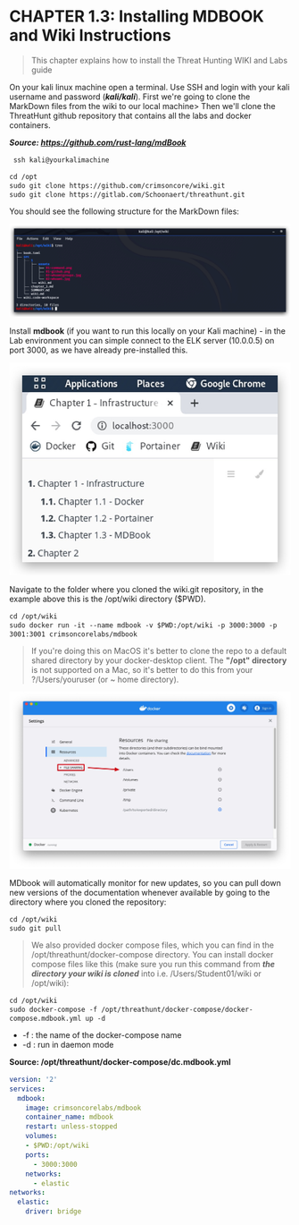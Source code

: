 CHAPTER 1.3: Installing MDBOOK and Wiki Instructions
====

>This chapter explains how to install the Threat Hunting WIKI and Labs guide

On your kali linux machine open a terminal. Use SSH and login with your kali username and password (***kali/kali***). First we're going to clone the MarkDown files from the wiki to our local machine> Then we'll clone the ThreatHunt github repository that contains all the labs and docker containers.

***Source: https://github.com/rust-lang/mdBook***

```code
 ssh kali@yourkalimachine
``` 

 ```code
 cd /opt
 sudo git clone https://github.com/crimsoncore/wiki.git
 sudo git clone https://gitlab.com/Schoonaert/threathunt.git
```
You should see the following structure for the MarkDown files:

![Screenshot command](./assets/01-gitclonewiki.jpg)

Install **mdbook** (if you want to run this locally on your Kali machine) - in the Lab environment you can simple connect to the ELK server (10.0.0.5) on port 3000, as we have already pre-installed this.

![Screenshot command](./assets/02-mdbook.jpg)

Navigate to the folder where you cloned the wiki.git repository, in the example above this is the /opt/wiki directory ($PWD).

```code
cd /opt/wiki
sudo docker run -it --name mdbook -v $PWD:/opt/wiki -p 3000:3000 -p 3001:3001 crimsoncorelabs/mdbook
```

> If you're doing this on MacOS it's better to clone the repo to a default shared directory by your docker-desktop client. The __"/opt" directory__ is not supported on a Mac, so it's better to do this from your ?/Users/youruser (or ~ home directory).

![Screenshot command](./assets/03-dockersharing.jpg)

MDbook will automatically monitor for new updates, so you can pull down new versions of the documentation whenever available by going to the directory where you cloned the repository:

```code
cd /opt/wiki
sudo git pull
```

> We also provided docker compose files, which you can find in the /opt/threathunt/docker-compose directory. You can install docker compose files like this (make sure you run this command from ***the directory your wiki is cloned*** into i.e. /Users/Student01/wiki or /opt/wiki):

```code
cd /opt/wiki
sudo docker-compose -f /opt/threathunt/docker-compose/docker-compose.mdbook.yml up -d
```
- -f : the name of the docker-compose name
- -d : run in daemon mode

**Source: /opt/threathunt/docker-compose/dc.mdbook.yml**
```yml
version: '2'
services:
  mdbook:
    image: crimsoncorelabs/mdbook
    container_name: mdbook
    restart: unless-stopped
    volumes:
    - $PWD:/opt/wiki
    ports:
      - 3000:3000
    networks:
      - elastic
networks:
  elastic:
    driver: bridge
```